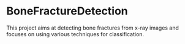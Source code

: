 # BoneFractureDetection
This project aims at detecting bone fractures from x-ray images and focuses on using various techniques for classification.
